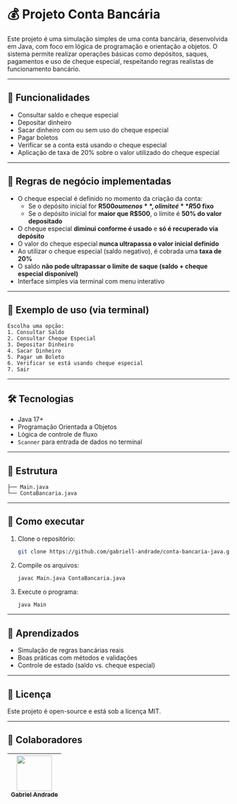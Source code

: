 # 💰 Projeto Conta Bancária

Este projeto é uma simulação simples de uma conta bancária, desenvolvida em Java, com foco em lógica de programação e orientação a objetos. O sistema permite realizar operações básicas como depósitos, saques, pagamentos e uso de cheque especial, respeitando regras realistas de funcionamento bancário.

---

## 🚀 Funcionalidades

- Consultar saldo e cheque especial
- Depositar dinheiro
- Sacar dinheiro com ou sem uso do cheque especial
- Pagar boletos
- Verificar se a conta está usando o cheque especial
- Aplicação de taxa de 20% sobre o valor utilizado do cheque especial

---

## 📌 Regras de negócio implementadas

- O cheque especial é definido no momento da criação da conta:
  - Se o depósito inicial for **R$500 ou menos**, o limite é **R$50 fixo**
  - Se o depósito inicial for **maior que R$500**, o limite é **50% do valor depositado**
- O cheque especial **diminui conforme é usado** e **só é recuperado via depósito**
- O valor do cheque especial **nunca ultrapassa o valor inicial definido**
- Ao utilizar o cheque especial (saldo negativo), é cobrada uma **taxa de 20%**
- O saldo **não pode ultrapassar o limite de saque (saldo + cheque especial disponível)**
- Interface simples via terminal com menu interativo

---

## 🧪 Exemplo de uso (via terminal)

```
Escolha uma opção:
1. Consultar Saldo
2. Consultar Cheque Especial
3. Depositar Dinheiro
4. Sacar Dinheiro
5. Pagar um Boleto
6. Verificar se está usando cheque especial
7. Sair
```

---

## 🛠 Tecnologias

- Java 17+
- Programação Orientada a Objetos
- Lógica de controle de fluxo
- `Scanner` para entrada de dados no terminal

---

## 📁 Estrutura

```
├── Main.java
└── ContaBancaria.java
```

---

## 📌 Como executar

1. Clone o repositório:
   ```bash
   git clone https://github.com/gabriell-andrade/conta-bancaria-java.git
   ```
2. Compile os arquivos:
   ```bash
   javac Main.java ContaBancaria.java
   ```
3. Execute o programa:
   ```bash
   java Main
   ```

---

## 🧠 Aprendizados

- Simulação de regras bancárias reais
- Boas práticas com métodos e validações
- Controle de estado (saldo vs. cheque especial)

---

## 📜 Licença

Este projeto é open-source e está sob a licença MIT.

---

## 👥 Colaboradores

| [<img src="https://avatars.githubusercontent.com/u/128552944?v=4" width="80"><br><sub>Gabriel Andrade</sub>](https://github.com/gabriell-andrade) |
|:--:|
